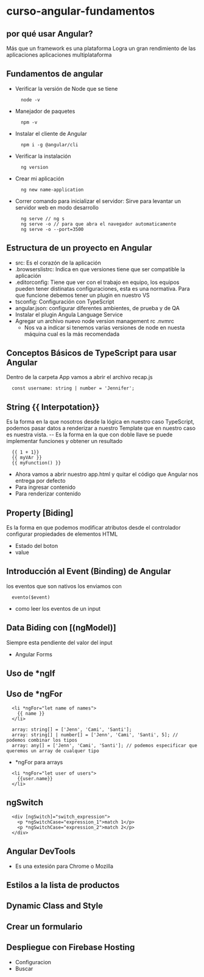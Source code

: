# curso-angular-fundamentos

## por qué usar Angular?
Más que un framework es una plataforma Logra un gran rendimiento de las aplicaciones aplicaciones multiplataforma

## Fundamentos de angular
- Verificar la versión de Node que se tiene
    ```
      node -v
    ```
- Manejador de paquetes
    ```
      npm -v
    ```
- Instalar el cliente de Angular
    ```
      npm i -g @angular/cli
    ```
- Verificar la instalación
    ```
      ng version
    ```
- Crear mi aplicación
    ```
      ng new name-application
    ```
- Correr comando para inicializar el servidor: Sirve para levantar un servidor web en modo desarrollo
    ```
      ng serve // ng s
      ng serve -o // para que abra el navegador automaticamente
      ng serve -o --port=3500
    ```

## Estructura de un proyecto en Angular
- src: Es el corazón de la aplicación
- .browserslistrc: Indica en que versiones tiene que ser compatible la aplicación
- .editorconfig: Tiene que ver con el trabajo en equipo, los equipos pueden tener distinatas configuraciones, esta es una normativa. Para que funcione debemos tener un plugin en nuestro VS
- tsconfig: Configuración con TypeScript
- angular.json: configurar diferentes ambientes, de prueba y de QA
- Instalar el plugin Angula Language Service
- Agregar un archivo nuevo node version management rc
  .nvmrc
  + Nos va a indicar si tenemos varias versiones de node en nuesta máquina cual es la más recomendada

## Conceptos Básicos de TypeScript para usar Angular
Dentro de la carpeta App vamos a abrir el archivo recap.js
```
  const username: string | number = 'Jennifer';
```

## String {{ Interpotation}}
Es la forma en la que nosotros desde la lógica en nuestro caso TypeScript, podemos pasar datos a renderizar a nuestro Template que en nuestro caso es nuestra vista.
-- Es la forma en la que con doble llave se puede implementar funciones y obtener un resultado
  ```
    {{ 1 + 1}}
    {{ myVAr }}
    {{ myFunction() }}
  ```
- Ahora vamos a abrir nuestro app.html y quitar el código que Angular nos entrega por defecto
- Para ingresar contenido
- Para renderizar contenido

## Property [Biding]
Es la forma en que podemos modificar atributos desde el controlador
configurar propiedades de elementos HTML
  - Estado del boton
  - value

## Introducción al Event (Binding) de Angular
los eventos que son nativos los enviamos con
```
  evento($event)
```
- como leer los eventos de un input

## Data Biding con [(ngModel)]
Siempre esta pendiente del valor del input
- Angular Forms

## Uso de *ngIf
## Uso de *ngFor
```
  <li *ngFor="let name of names">
    {{ name }}
  </li>
```
```
  array: string[] = ['Jenn', 'Cami', 'Santi'];
  array: string[] | number[] = ['Jenn', 'Cami', 'Santi', 5]; // podemos combinar los tipos
  array: any[] = ['Jenn', 'Cami', 'Santi']; // podemos especificar que queremos un array de cualquer tipo

```
- *ngFor para arrays
```
  <li *ngFor="let user of users">
    {{user.name}}
  </li>
```

## ngSwitch
```
  <div [ngSwitch]="switch_expression">
    <p *ngSwitchCase="expression_1">match 1</p>
    <p *ngSwitchCase="expression_2">match 2</p>
  </div>
```

## Angular DevTools
- Es una extesión para Chrome o Mozilla

## Estilos a la lista de productos

## Dynamic Class and Style

## Crear un formulario

## Despliegue con Firebase Hosting
- Configuracion
- Buscar 